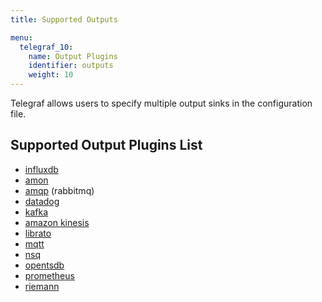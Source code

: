 ```yaml
---
title: Supported Outputs

menu:
  telegraf_10:
    name: Output Plugins
    identifier: outputs
    weight: 10
---
```


Telegraf allows users to specify multiple output sinks in the configuration file.

## Supported Output Plugins List

* [influxdb](https://github.com/influxdb/telegraf/tree/master/plugins/outputs/influxdb)
* [amon](https://github.com/influxdb/telegraf/tree/master/plugins/outputs/amon)
* [amqp](https://github.com/influxdb/telegraf/tree/master/plugins/outputs/amqp) (rabbitmq)
* [datadog](https://github.com/influxdb/telegraf/tree/master/plugins/outputs/datadog)
* [kafka](https://github.com/influxdb/telegraf/tree/master/plugins/outputs/kafka)
* [amazon kinesis](https://github.com/influxdata/telegraf/tree/master/plugins/outputs/kinesis)
* [librato](https://github.com/influxdb/telegraf/tree/master/plugins/outputs/librato)
* [mqtt](https://github.com/influxdb/telegraf/tree/master/plugins/outputs/mqtt)
* [nsq](https://github.com/influxdb/telegraf/tree/master/plugins/outputs/nsq)
* [opentsdb](https://github.com/influxdb/telegraf/tree/master/plugins/outputs/opentsdb)
* [prometheus](https://github.com/influxdata/telegraf/tree/master/plugins/outputs/prometheus_client)
* [riemann](https://github.com/influxdb/telegraf/tree/master/plugins/outputs/riemann)
